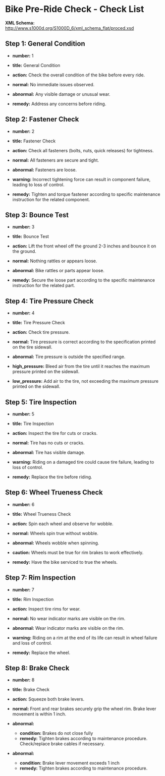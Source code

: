 # Bike Pre-Ride Check - Check List

**XML Schema:** http://www.s1000d.org/S1000D_6/xml_schema_flat/proced.xsd

## Step 1: General Condition
* **number:** 1
* **title:** General Condition

* **action:** Check the overall condition of the bike before every ride.
* **normal:** No immediate issues observed.
* **abnormal:** Any visible damage or unusual wear.
* **remedy:** Address any concerns before riding.

## Step 2: Fastener Check
* **number:** 2
* **title:** Fastener Check

* **action:** Check all fasteners (bolts, nuts, quick releases) for tightness.
* **normal:** All fasteners are secure and tight.
* **abnormal:** Fasteners are loose.
* **warning:** Incorrect tightening force can result in component failure, leading to loss of control.
* **remedy:** Tighten and torque fastener according to specific maintenance instruction for the related component.

## Step 3: Bounce Test
* **number:** 3
* **title:** Bounce Test

* **action:** Lift the front wheel off the ground 2-3 inches and bounce it on the ground.
* **normal:** Nothing rattles or appears loose.
* **abnormal:** Bike rattles or parts appear loose.
* **remedy:** Secure the loose part according to the specific maintenance instruction for the related part.

## Step 4: Tire Pressure Check
* **number:** 4
* **title:** Tire Pressure Check

* **action:** Check tire pressure.
* **normal:** Tire pressure is correct according to the specification printed on the tire sidewall.
* **abnormal:** Tire pressure is outside the specified range.
* **high_pressure:** Bleed air from the tire until it reaches the maximum pressure printed on the sidewall.
* **low_pressure:** Add air to the tire, not exceeding the maximum pressure printed on the sidewall.

## Step 5: Tire Inspection
* **number:** 5
* **title:** Tire Inspection

* **action:** Inspect the tire for cuts or cracks.
* **normal:** Tire has no cuts or cracks.
* **abnormal:** Tire has visible damage.
* **warning:** Riding on a damaged tire could cause tire failure, leading to loss of control.
* **remedy:** Replace the tire before riding.

## Step 6: Wheel Trueness Check
* **number:** 6
* **title:** Wheel Trueness Check

* **action:** Spin each wheel and observe for wobble.
* **normal:** Wheels spin true without wobble.
* **abnormal:** Wheels wobble when spinning.
* **caution:** Wheels must be true for rim brakes to work effectively.
* **remedy:** Have the bike serviced to true the wheels.

## Step 7: Rim Inspection
* **number:** 7
* **title:** Rim Inspection

* **action:** Inspect tire rims for wear.
* **normal:** No wear indicator marks are visible on the rim.
* **abnormal:** Wear indicator marks are visible on the rim.
* **warning:** Riding on a rim at the end of its life can result in wheel failure and loss of control.
* **remedy:** Replace the wheel.

## Step 8: Brake Check
* **number:** 8
* **title:** Brake Check

* **action:** Squeeze both brake levers.
* **normal:** Front and rear brakes securely grip the wheel rim. Brake lever movement is within 1 inch.
* **abnormal:**
    * **condition:** Brakes do not close fully
    * **remedy:** Tighten brakes according to maintenance procedure. Check/replace brake cables if necessary.
* **abnormal:**
    * **condition:** Brake lever movement exceeds 1 inch
    * **remedy:** Tighten brakes according to maintenance procedure.